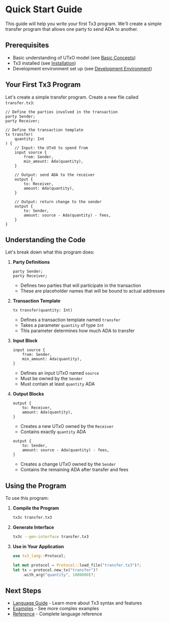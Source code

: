 # Quick Start Guide

This guide will help you write your first Tx3 program. We'll create a simple transfer program that allows one party to send ADA to another.

## Prerequisites

- Basic understanding of UTxO model (see [Basic Concepts](basic-concepts.md))
- Tx3 installed (see [Installation](installation.md))
- Development environment set up (see [Development Environment](development-environment.md))

## Your First Tx3 Program

Let's create a simple transfer program. Create a new file called `transfer.tx3`:

```tx3
// Define the parties involved in the transaction
party Sender;
party Receiver;

// Define the transaction template
tx transfer(
    quantity: Int
) {
    // Input: the UTxO to spend from
    input source {
        from: Sender,
        min_amount: Ada(quantity),
    }
    
    // Output: send ADA to the receiver
    output {
        to: Receiver,
        amount: Ada(quantity),
    }

    // Output: return change to the sender
    output {
        to: Sender,
        amount: source - Ada(quantity) - fees,
    }
}
```

## Understanding the Code

Let's break down what this program does:

1. **Party Definitions**
   ```tx3
   party Sender;
   party Receiver;
   ```
   - Defines two parties that will participate in the transaction
   - These are placeholder names that will be bound to actual addresses

2. **Transaction Template**
   ```tx3
   tx transfer(quantity: Int)
   ```
   - Defines a transaction template named `transfer`
   - Takes a parameter `quantity` of type `Int`
   - This parameter determines how much ADA to transfer

3. **Input Block**
   ```tx3
   input source {
       from: Sender,
       min_amount: Ada(quantity),
   }
   ```
   - Defines an input UTxO named `source`
   - Must be owned by the `Sender`
   - Must contain at least `quantity` ADA

4. **Output Blocks**
   ```tx3
   output {
       to: Receiver,
       amount: Ada(quantity),
   }
   ```
   - Creates a new UTxO owned by the `Receiver`
   - Contains exactly `quantity` ADA

   ```tx3
   output {
       to: Sender,
       amount: source - Ada(quantity) - fees,
   }
   ```
   - Creates a change UTxO owned by the `Sender`
   - Contains the remaining ADA after transfer and fees

## Using the Program

To use this program:

1. **Compile the Program**
   ```bash
   tx3c transfer.tx3
   ```

2. **Generate Interface**
   ```bash
   tx3c --gen-interface transfer.tx3
   ```

3. **Use in Your Application**
   ```rust
   use tx3_lang::Protocol;
   
   let mut protocol = Protocol::load_file("transfer.tx3")?;
   let tx = protocol.new_tx("transfer")?
       .with_arg("quantity", 1000000)?;
   ```

## Next Steps

- [Language Guide](../language-guide/index.md) - Learn more about Tx3 syntax and features
- [Examples](../examples/index.md) - See more complex examples
- [Reference](../reference/index.md) - Complete language reference 